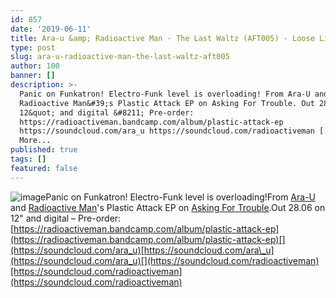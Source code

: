 ```yaml
---
id: 857
date: '2019-06-11'
title: Ara-u &amp; Radioactive Man - The Last Waltz (AFT005) - Loose Lips
type: post
slug: ara-u-radioactive-man-the-last-waltz-aft005
author: 100
banner: []
description: >-
  Panic on Funkatron! Electro-Funk level is overloading! From Ara-U and
  Radioactive Man&#39;s Plastic Attack EP on Asking For Trouble. Out 28.06 on
  12&quot; and digital &#8211; Pre-order:
  https://radioactiveman.bandcamp.com/album/plastic-attack-ep
  https://soundcloud.com/ara_u https://soundcloud.com/radioactiveman [...]Read
  More...
published: true
tags: []
featured: false
---
```

![image](../undefined)Panic on Funkatron! Electro-Funk level is overloading!From [Ara-U](https://ara-u.bandcamp.com/releases) and [Radioactive Man](https://www.residentadvisor.net/dj/radioactiveman)'s Plastic Attack EP on [Asking For Trouble](https://www.residentadvisor.net/record-label.aspx?id=14938).Out 28.06 on 12" and digital – Pre-order: [](https://radioactiveman.bandcamp.com/album/plastic-attack-ep)[https://radioactiveman.bandcamp.com/album/plastic-attack-ep](https://radioactiveman.bandcamp.com/album/plastic-attack-ep)[](https://soundcloud.com/ara_u)[https://soundcloud.com/ara\_u](https://soundcloud.com/ara_u)[](https://soundcloud.com/radioactiveman)[https://soundcloud.com/radioactiveman](https://soundcloud.com/radioactiveman)